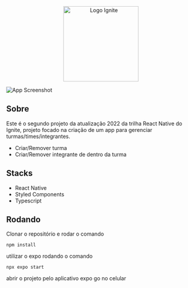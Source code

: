 <div align=center>
  <img src="https://i.imgur.com/cVAsZfL.png" alt="Logo Ignite" width="200px">
</div>

![App Screenshot](https://i.imgur.com/PUo3ofS.png)

## Sobre
Este é o segundo projeto da atualização 2022 da trilha React Native do Ignite, projeto focado na criação de um app para gerenciar turmas/times/integrantes.
- Criar/Remover turma
- Criar/Remover integrante de dentro da turma

## Stacks
- React Native
- Styled Components
- Typescript

## Rodando

Clonar o repositório e rodar o comando
```
npm install
```

utilizar o expo rodando o comando
```
npx expo start
```

abrir o projeto pelo aplicativo expo go no celular
